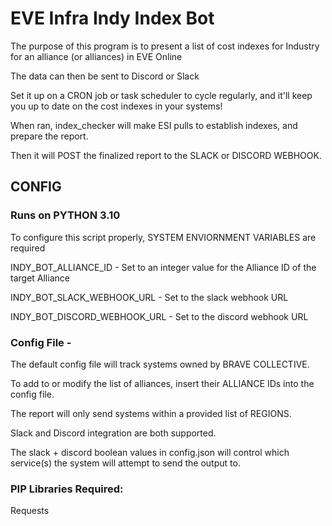 # EVE Infra Indy Index Bot

The purpose of this program is to present a list of cost indexes for Industry for an alliance (or alliances) in EVE Online

The data can then be sent to Discord or Slack

Set it up on a CRON job or task scheduler to cycle regularly, and it'll keep you up to date on the cost indexes in your systems! 

When ran, index_checker will make ESI pulls to establish indexes, and prepare the report.

Then it will POST the finalized report to the SLACK or DISCORD WEBHOOK.

## CONFIG ##

### Runs on PYTHON 3.10

To configure this script properly, SYSTEM ENVIORNMENT VARIABLES are required

INDY_BOT_ALLIANCE_ID - Set to an integer value for the Alliance ID of the target Alliance

INDY_BOT_SLACK_WEBHOOK_URL - Set to the slack webhook URL

INDY_BOT_DISCORD_WEBHOOK_URL - Set to the discord webhook URL


### Config File -

The default config file will track systems owned by BRAVE COLLECTIVE.

To add to or modify the list of alliances, insert their ALLIANCE IDs into the config file.

The report will only send systems within a provided list of REGIONS.

Slack and Discord integration are both supported.

The slack + discord boolean values in config.json will control which service(s) the system will attempt to send the output to.


### PIP Libraries Required:

Requests


